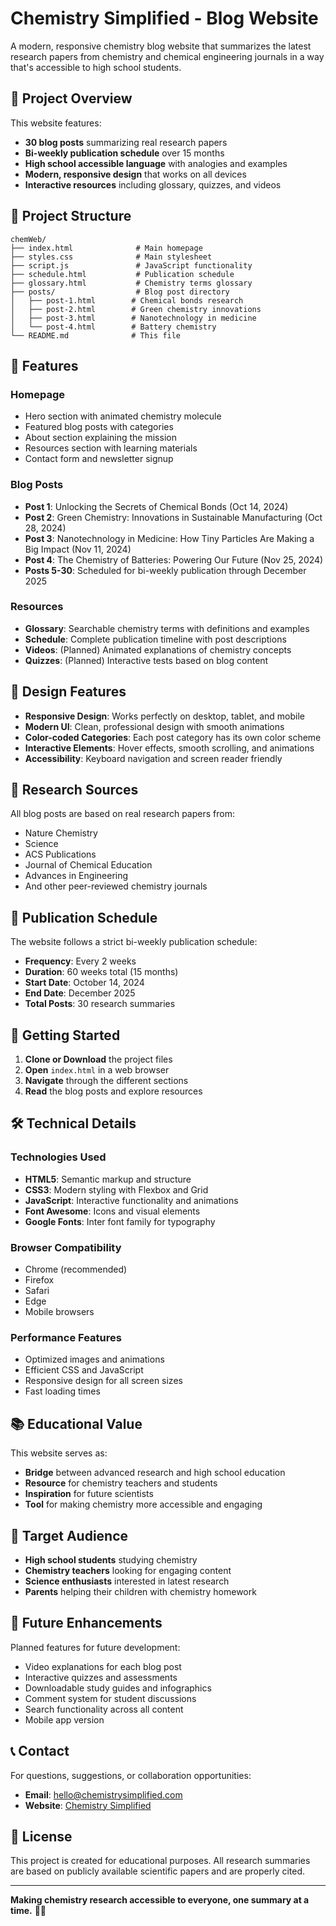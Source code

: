 # Chemistry Simplified - Blog Website

A modern, responsive chemistry blog website that summarizes the latest research papers from chemistry and chemical engineering journals in a way that's accessible to high school students.

## 🧪 Project Overview

This website features:
- **30 blog posts** summarizing real research papers
- **Bi-weekly publication schedule** over 15 months
- **High school accessible language** with analogies and examples
- **Modern, responsive design** that works on all devices
- **Interactive resources** including glossary, quizzes, and videos

## 📁 Project Structure

```
chemWeb/
├── index.html              # Main homepage
├── styles.css              # Main stylesheet
├── script.js               # JavaScript functionality
├── schedule.html           # Publication schedule
├── glossary.html           # Chemistry terms glossary
├── posts/                  # Blog post directory
│   ├── post-1.html        # Chemical bonds research
│   ├── post-2.html        # Green chemistry innovations
│   ├── post-3.html        # Nanotechnology in medicine
│   └── post-4.html        # Battery chemistry
└── README.md              # This file
```

## 🎯 Features

### Homepage
- Hero section with animated chemistry molecule
- Featured blog posts with categories
- About section explaining the mission
- Resources section with learning materials
- Contact form and newsletter signup

### Blog Posts
- **Post 1**: Unlocking the Secrets of Chemical Bonds (Oct 14, 2024)
- **Post 2**: Green Chemistry: Innovations in Sustainable Manufacturing (Oct 28, 2024)
- **Post 3**: Nanotechnology in Medicine: How Tiny Particles Are Making a Big Impact (Nov 11, 2024)
- **Post 4**: The Chemistry of Batteries: Powering Our Future (Nov 25, 2024)
- **Posts 5-30**: Scheduled for bi-weekly publication through December 2025

### Resources
- **Glossary**: Searchable chemistry terms with definitions and examples
- **Schedule**: Complete publication timeline with post descriptions
- **Videos**: (Planned) Animated explanations of chemistry concepts
- **Quizzes**: (Planned) Interactive tests based on blog content

## 🎨 Design Features

- **Responsive Design**: Works perfectly on desktop, tablet, and mobile
- **Modern UI**: Clean, professional design with smooth animations
- **Color-coded Categories**: Each post category has its own color scheme
- **Interactive Elements**: Hover effects, smooth scrolling, and animations
- **Accessibility**: Keyboard navigation and screen reader friendly

## 🔬 Research Sources

All blog posts are based on real research papers from:
- Nature Chemistry
- Science
- ACS Publications
- Journal of Chemical Education
- Advances in Engineering
- And other peer-reviewed chemistry journals

## 📅 Publication Schedule

The website follows a strict bi-weekly publication schedule:
- **Frequency**: Every 2 weeks
- **Duration**: 60 weeks total (15 months)
- **Start Date**: October 14, 2024
- **End Date**: December 2025
- **Total Posts**: 30 research summaries

## 🚀 Getting Started

1. **Clone or Download** the project files
2. **Open** `index.html` in a web browser
3. **Navigate** through the different sections
4. **Read** the blog posts and explore resources

## 🛠️ Technical Details

### Technologies Used
- **HTML5**: Semantic markup and structure
- **CSS3**: Modern styling with Flexbox and Grid
- **JavaScript**: Interactive functionality and animations
- **Font Awesome**: Icons and visual elements
- **Google Fonts**: Inter font family for typography

### Browser Compatibility
- Chrome (recommended)
- Firefox
- Safari
- Edge
- Mobile browsers

### Performance Features
- Optimized images and animations
- Efficient CSS and JavaScript
- Responsive design for all screen sizes
- Fast loading times

## 📚 Educational Value

This website serves as:
- **Bridge** between advanced research and high school education
- **Resource** for chemistry teachers and students
- **Inspiration** for future scientists
- **Tool** for making chemistry more accessible and engaging

## 🎯 Target Audience

- **High school students** studying chemistry
- **Chemistry teachers** looking for engaging content
- **Science enthusiasts** interested in latest research
- **Parents** helping their children with chemistry homework

## 🔮 Future Enhancements

Planned features for future development:
- Video explanations for each blog post
- Interactive quizzes and assessments
- Downloadable study guides and infographics
- Comment system for student discussions
- Search functionality across all content
- Mobile app version

## 📞 Contact

For questions, suggestions, or collaboration opportunities:
- **Email**: hello@chemistrysimplified.com
- **Website**: [Chemistry Simplified](index.html)

## 📄 License

This project is created for educational purposes. All research summaries are based on publicly available scientific papers and are properly cited.

---

**Making chemistry research accessible to everyone, one summary at a time.** 🧪✨
